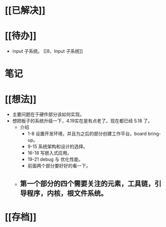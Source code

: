 # [[已解决]]

# [[待办]]
- input 子系统。 [[8、Input 子系统]] 

# 笔记

# [[想法]]
- 主要问题在于硬件部分该如何实现。
- 想把板子的系统升级一下，4.19实在是有点老了。现在都已经 5.18 了。
	- 介绍
		- 1-8 设置开发环境，并且为之后的部分创建工作平台。board bring-up。
		- 9-15 系统架构和设计的选择。
		- 16-18 写嵌入式应用。
		- 19-21 debug 与 优化性能。
		- 前面两个部分要好好的看一下。
	- 第一个部分的四个需要关注的元素，工具链，引导程序，内核，根文件系统。
		- 

# [[存档]]